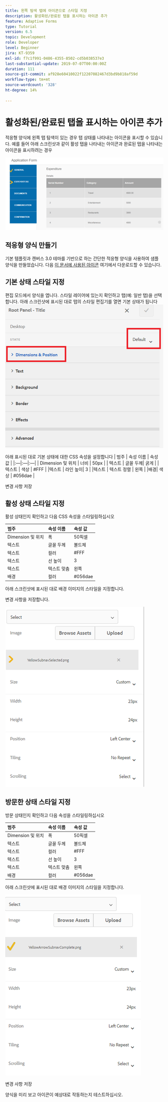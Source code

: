 ```yaml
---
title: 왼쪽 탐색 탭에 아이콘으로 스타일 지정
description: 활성화된/완료된 탭을 표시하는 아이콘 추가
feature: Adaptive Forms
type: Tutorial
version: 6.5
topic: Development
role: Developer
level: Beginner
jira: KT-9359
exl-id: f7c1f991-0486-4355-8502-cd5b038537e3
last-substantial-update: 2019-07-07T00:00:00Z
duration: 111
source-git-commit: af928e60410022f12207082467d3bd9b818af59d
workflow-type: tm+mt
source-wordcount: '328'
ht-degree: 14%

---
```


# 활성화된/완료된 탭을 표시하는 아이콘 추가

적응형 양식에 왼쪽 탭 탐색이 있는 경우 탭 상태를 나타내는 아이콘을 표시할 수 있습니다. 예를 들어 아래 스크린샷과 같이 활성 탭을 나타내는 아이콘과 완료된 탭을 나타내는 아이콘을 표시하려는 경우

![도구 모음 간격](assets/active-completed.png)

## 적응형 양식 만들기

기본 템플릿과 캔버스 3.0 테마를 기반으로 하는 간단한 적응형 양식을 사용하여 샘플 양식을 만들었습니다.
다음 [이 문서에 사용된 아이콘](assets/icons.zip) 여기에서 다운로드할 수 있습니다.


## 기본 상태 스타일 지정

편집 모드에서 양식을 엽니다. 스타일 레이어에 있는지 확인하고 탭(예: 일반 탭)을 선택합니다.
아래 스크린샷에 표시된 대로 탭의 스타일 편집기를 열면 기본 상태가 됩니다
![탐색-탭](assets/navigation-tab.png)

아래 표시된 대로 기본 상태에 대한 CSS 속성을 설정합니다 | 범주 | 속성 이름 | 속성 값 | |:—|:—|:—| | Dimension 및 위치 | 너비 | 50px | | 텍스트 | 글꼴 두께| 굵게 | | 텍스트 | 색상 | #FFF | |텍스트 | 라인 높이| 3 | |텍스트 | 텍스트 정렬 | 왼쪽 | |배경| 색상 | #056dae |

변경 사항 저장

## 활성 상태 스타일 지정

활성 상태인지 확인하고 다음 CSS 속성을 스타일링하십시오

| 범주 | 속성 이름 | 속성 값 |
|:---|:---|:---|
| Dimension 및 위치 | 폭 | 50픽셀 |
| 텍스트 | 글꼴 두께 | 볼드체 |
| 텍스트 | 컬러 | #FFF |
| 텍스트 | 선 높이 | 3 |
| 텍스트 | 텍스트 맞춤 | 왼쪽 |
| 배경 | 컬러 | #056dae |

아래 스크린샷에 표시된 대로 배경 이미지의 스타일을 지정합니다.

변경 사항을 저장합니다.



![활성 상태](assets/active-state.png)

## 방문한 상태 스타일 지정

방문 상태인지 확인하고 다음 속성을 스타일링하십시오

| 범주 | 속성 이름 | 속성 값 |
|:---|:---|:---|
| Dimension 및 위치 | 폭 | 50픽셀 |
| 텍스트 | 글꼴 두께 | 볼드체 |
| 텍스트 | 컬러 | #FFF |
| 텍스트 | 선 높이 | 3 |
| 텍스트 | 텍스트 맞춤 | 왼쪽 |
| 배경 | 컬러 | #056dae |

아래 스크린샷에 표시된 대로 배경 이미지의 스타일을 지정합니다.


![방문 주](assets/visited-state.png)

변경 사항 저장

양식을 미리 보고 아이콘이 예상대로 작동하는지 테스트하십시오.
